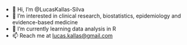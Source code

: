 - 👋 Hi, I’m @LucasKallas-Silva
- 👀 I’m interested in clinical research, biostatistics, epidemiology and evidence-based medicine
- 🌱 I’m currently learning data analysis in R
- 📫 Reach me at lucas.kallas@gmail.com
